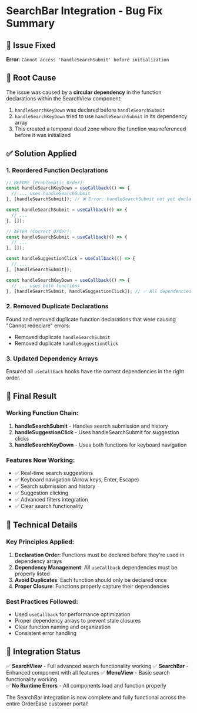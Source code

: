 # SearchBar Integration - Bug Fix Summary

## 🐛 Issue Fixed
**Error**: `Cannot access 'handleSearchSubmit' before initialization`

## 🔧 Root Cause
The issue was caused by a **circular dependency** in the function declarations within the SearchView component:

1. `handleSearchKeyDown` was declared before `handleSearchSubmit`
2. `handleSearchKeyDown` tried to use `handleSearchSubmit` in its dependency array
3. This created a temporal dead zone where the function was referenced before it was initialized

## ✅ Solution Applied

### **1. Reordered Function Declarations**
```jsx
// BEFORE (Problematic Order):
const handleSearchKeyDown = useCallback(() => {
  // ... uses handleSearchSubmit
}, [handleSearchSubmit]); // ❌ Error: handleSearchSubmit not yet declared

const handleSearchSubmit = useCallback(() => {
  // ...
}, []);

// AFTER (Correct Order):
const handleSearchSubmit = useCallback(() => {
  // ...
}, []);

const handleSuggestionClick = useCallback(() => {
  // ...
}, [handleSearchSubmit]);

const handleSearchKeyDown = useCallback(() => {
  // ... uses both functions
}, [handleSearchSubmit, handleSuggestionClick]); // ✅ All dependencies available
```

### **2. Removed Duplicate Declarations**
Found and removed duplicate function declarations that were causing "Cannot redeclare" errors:
- Removed duplicate `handleSearchSubmit`
- Removed duplicate `handleSuggestionClick`

### **3. Updated Dependency Arrays**
Ensured all `useCallback` hooks have the correct dependencies in the right order.

## 🎯 Final Result

### **Working Function Chain**:
1. **handleSearchSubmit** - Handles search submission and history
2. **handleSuggestionClick** - Uses handleSearchSubmit for suggestion clicks  
3. **handleSearchKeyDown** - Uses both functions for keyboard navigation

### **Features Now Working**:
- ✅ Real-time search suggestions
- ✅ Keyboard navigation (Arrow keys, Enter, Escape)
- ✅ Search submission and history
- ✅ Suggestion clicking
- ✅ Advanced filters integration
- ✅ Clear search functionality

## 📝 Technical Details

### **Key Principles Applied**:
1. **Declaration Order**: Functions must be declared before they're used in dependency arrays
2. **Dependency Management**: All `useCallback` dependencies must be properly listed
3. **Avoid Duplicates**: Each function should only be declared once
4. **Proper Closure**: Functions properly capture their dependencies

### **Best Practices Followed**:
- Used `useCallback` for performance optimization
- Proper dependency arrays to prevent stale closures
- Clear function naming and organization
- Consistent error handling

## 🚀 Integration Status

✅ **SearchView** - Full advanced search functionality working
✅ **SearchBar** - Enhanced component with all features
✅ **MenuView** - Basic search functionality working  
✅ **No Runtime Errors** - All components load and function properly

The SearchBar integration is now complete and fully functional across the entire OrderEase customer portal!
